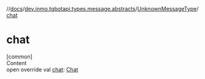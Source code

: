 //[docs](../../../index.md)/[dev.inmo.tgbotapi.types.message.abstracts](../index.md)/[UnknownMessageType](index.md)/[chat](chat.md)



# chat  
[common]  
Content  
open override val [chat](chat.md): [Chat](../../dev.inmo.tgbotapi.types.chat.abstracts/-chat/index.md)  



